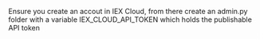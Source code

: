 Ensure you create an accout in IEX Cloud, from there create an admin.py folder with a variable IEX_CLOUD_API_TOKEN which holds the publishable API token
